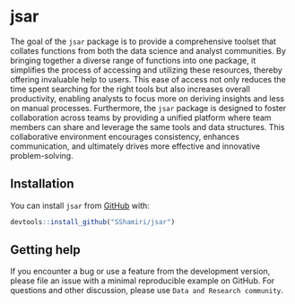 
<!-- README.md is generated from README.Rmd. Please edit that file -->

# jsar

<!-- badges: start -->
<!-- badges: end -->

The goal of the `jsar` package is to provide a comprehensive toolset
that collates functions from both the data science and analyst
communities. By bringing together a diverse range of functions into one
package, it simplifies the process of accessing and utilizing these
resources, thereby offering invaluable help to users. This ease of
access not only reduces the time spent searching for the right tools but
also increases overall productivity, enabling analysts to focus more on
deriving insights and less on manual processes. Furthermore, the `jsar`
package is designed to foster collaboration across teams by providing a
unified platform where team members can share and leverage the same
tools and data structures. This collaborative environment encourages
consistency, enhances communication, and ultimately drives more
effective and innovative problem-solving.

## Installation

You can install `jsar` from [GitHub](https://github.com) with:

``` r
devtools::install_github("SShamiri/jsar")
```

## Getting help

If you encounter a bug or use a feature from the development version,
please file an issue with a minimal reproducible example on GitHub. For
questions and other discussion, please use
`Data and Research community`.
